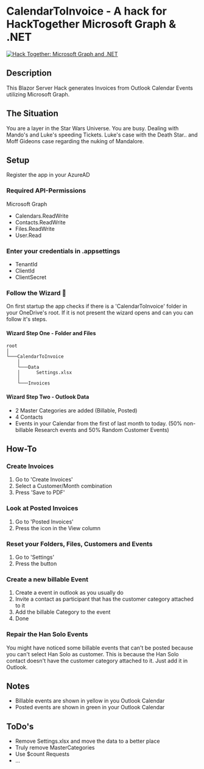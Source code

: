 ﻿# CalendarToInvoice - A hack for HackTogether Microsoft Graph & .NET

[![Hack Together: Microsoft Graph and .NET](https://img.shields.io/badge/Microsoft%20-Hack--Together-orange?style=for-the-badge&logo=microsoft)](https://github.com/microsoft/hack-together)

## Description
This Blazor Server Hack generates Invoices from Outlook Calendar Events utilizing Microsoft Graph. 

## The Situation
You are a layer in the Star Wars Universe. You are busy. Dealing with Mando's and Luke's speeding Tickets. Luke's case with the Death Star.. and Moff Gideons case regarding the nuking of Mandalore.

## Setup

Register the app in your AzureAD

### Required API-Permissions

Microsoft Graph
- Calendars.ReadWrite
- Contacts.ReadWrite
- Files.ReadWrite
- User.Read

### Enter your credentials in .appsettings

- TenantId
- ClientId
- ClientSecret

### Follow the Wizard 🧙‍  

On first startup the app checks if there is a 'CalendarToInvoice' folder in your OneDrive's root. If it is not present the wizard opens and can you can follow it's steps. 

#### Wizard Step One - Folder and Files
```
root
│
└───CalendarToInvoice
    │
    └───Data
    │      Settings.xlsx
    │   
    └───Invoices           
```

#### Wizard Step Two - Outlook Data

- 2 Master Categories are added (Billable, Posted)
- 4 Contacts
- Events in your Calendar from the first of last month to today. (50% non-billable Research events and 50% Random Customer Events)

## How-To

### Create Invoices

1. Go to 'Create Invoices'
2. Select a Customer/Month combination
3. Press 'Save to PDF'

### Look at Posted Invoices

1. Go to 'Posted Invoices'
2. Press the icon in the View column

### Reset your Folders, Files, Customers and Events

1. Go to 'Settings'
2. Press the button

### Create a new billable Event

1. Create a event in outlook as you usually do
2. Invite a contact as participant that has the customer category attached to it
3. Add the billable Category to the event
4. Done

### Repair the Han Solo Events

You might have noticed some billable events that can't be posted because you can't select Han Solo as customer. This is because the Han Solo contact doesn't have the customer category attached to it. Just add it in Outlook.

## Notes

- Billable events are shown in yellow in you Outlook Calendar
- Posted events are shown in green in your Outlook Calendar

## ToDo's

- Remove Settings.xlsx and move the data to a better place
- Truly remove MasterCategories
- Use $count Requests
- ...